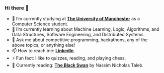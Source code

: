 ### Hi there 👋

<!--
**vinayuuuck/vinayuuuck** is a ✨ _special_ ✨ repository because its `README.md` (this file) appears on your GitHub profile.
-->

- 🔭 I’m currently studying at [**The University of Manchester**](https://www.manchester.ac.uk/) as a Computer Science student.
- 🌱 I’m currently learning about Machine Learning, Logic, Algorithms, and Data Structures, Software Engineering, and Distributed Systems.
- 💬 Ask me about competitive programming, hackathons, any of the above topics, or anything else!
- 📫 How to reach me: [**LinkedIn**](https://www.linkedin.com/in/vinayaksbhadoriya/).
- ⚡ Fun fact: I like to quizzes, reading, and playing chess.
- 📖 Currently reading: [**The Black Swan**](https://en.wikipedia.org/wiki/The_Black_Swan:_The_Impact_of_the_Highly_Improbable) by Nassim Nicholas Taleb.
